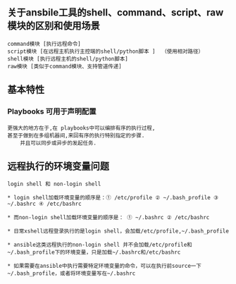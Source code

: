 ## 关于ansbile工具的shell、command、script、raw模块的区别和使用场景

    command模块 [执行远程命令]
    script模块 [在远程主机执行主控端的shell/python脚本 ]  （使用相对路径）
    shell模块 [执行远程主机的shell/python脚本]
    raw模块 [类似于command模块、支持管道传递]
	
## 基本特性

### Playbooks 可用于声明配置

    更强大的地方在于,在 playbooks中可以编排有序的执行过程,
    甚至于做到在多组机器间,来回有序的执行特别指定的步骤.
        并且可以同步或异步的发起任务.

## 远程执行的环境变量问题


```
login shell 和 non-login shell

* login shell加载环境变量的顺序是：① /etc/profile ② ~/.bash_profile ③ ~/.bashrc ④ /etc/bashrc 

* 而non-login shell加载环境变量的顺序是： ① ~/.bashrc ② /etc/bashrc

* 日常xshell远程登录执行的是login shell，会加载/etc/profile,~/.bash_profile 

* ansible这类远程执行的non-login shell 并不会加载/etc/profile和~/.bash_profile下的环境变量，只是加载~/.bashrc和/etc/bashrc

* 如果需要在ansible中执行需要特定环境变量的命令，可以在执行前source一下~/.bash_profile，或者将环境变量写在~/.bashrc 
```

